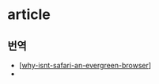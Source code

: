 # article

## 번역
- [[why-isnt-safari-an-evergreen-browser]]
- 

[//begin]: # "Autogenerated link references for markdown compatibility"
[why-isnt-safari-an-evergreen-browser]: why-isnt-safari-an-evergreen-browser.md "(번역) why isn't safari an evergreen browser?"
[//end]: # "Autogenerated link references"
